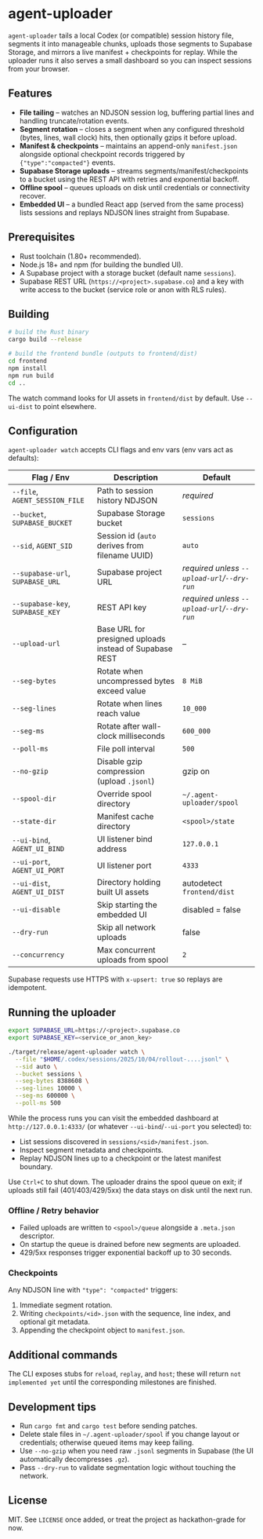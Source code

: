 # agent-uploader

`agent-uploader` tails a local Codex (or compatible) session history file, segments it into manageable chunks, uploads those segments to Supabase Storage, and mirrors a live manifest + checkpoints for replay. While the uploader runs it also serves a small dashboard so you can inspect sessions from your browser.

## Features

- **File tailing** – watches an NDJSON session log, buffering partial lines and handling truncate/rotation events.
- **Segment rotation** – closes a segment when any configured threshold (bytes, lines, wall clock) hits, then optionally gzips it before upload.
- **Manifest & checkpoints** – maintains an append-only `manifest.json` alongside optional checkpoint records triggered by `{"type":"compacted"}` events.
- **Supabase Storage uploads** – streams segments/manifest/checkpoints to a bucket using the REST API with retries and exponential backoff.
- **Offline spool** – queues uploads on disk until credentials or connectivity recover.
- **Embedded UI** – a bundled React app (served from the same process) lists sessions and replays NDJSON lines straight from Supabase.

## Prerequisites

- Rust toolchain (1.80+ recommended).
- Node.js 18+ and npm (for building the bundled UI).
- A Supabase project with a storage bucket (default name `sessions`).
- Supabase REST URL (`https://<project>.supabase.co`) and a key with write access to the bucket (service role or anon with RLS rules).

## Building

```bash
# build the Rust binary
cargo build --release

# build the frontend bundle (outputs to frontend/dist)
cd frontend
npm install
npm run build
cd ..
```

The watch command looks for UI assets in `frontend/dist` by default. Use `--ui-dist` to point elsewhere.

## Configuration

`agent-uploader watch` accepts CLI flags and env vars (env vars act as defaults):

| Flag / Env | Description | Default |
|------------|-------------|---------|
| `--file`, `AGENT_SESSION_FILE` | Path to session history NDJSON | _required_ |
| `--bucket`, `SUPABASE_BUCKET` | Supabase Storage bucket | `sessions` |
| `--sid`, `AGENT_SID` | Session id (`auto` derives from filename UUID) | `auto` |
| `--supabase-url`, `SUPABASE_URL` | Supabase project URL | _required unless `--upload-url`/`--dry-run`_ |
| `--supabase-key`, `SUPABASE_KEY` | REST API key | _required unless `--upload-url`/`--dry-run`_ |
| `--upload-url` | Base URL for presigned uploads instead of Supabase REST | – |
| `--seg-bytes` | Rotate when uncompressed bytes exceed value | `8 MiB` |
| `--seg-lines` | Rotate when lines reach value | `10_000` |
| `--seg-ms` | Rotate after wall-clock milliseconds | `600_000` |
| `--poll-ms` | File poll interval | `500` |
| `--no-gzip` | Disable gzip compression (upload `.jsonl`) | gzip on |
| `--spool-dir` | Override spool directory | `~/.agent-uploader/spool` |
| `--state-dir` | Manifest cache directory | `<spool>/state` |
| `--ui-bind`, `AGENT_UI_BIND` | UI listener bind address | `127.0.0.1` |
| `--ui-port`, `AGENT_UI_PORT` | UI listener port | `4333` |
| `--ui-dist`, `AGENT_UI_DIST` | Directory holding built UI assets | autodetect `frontend/dist` |
| `--ui-disable` | Skip starting the embedded UI | disabled = false |
| `--dry-run` | Skip all network uploads | false |
| `--concurrency` | Max concurrent uploads from spool | `2` |

Supabase requests use HTTPS with `x-upsert: true` so replays are idempotent.

## Running the uploader

```bash
export SUPABASE_URL=https://<project>.supabase.co
export SUPABASE_KEY=<service_or_anon_key>

./target/release/agent-uploader watch \
  --file "$HOME/.codex/sessions/2025/10/04/rollout-....jsonl" \
  --sid auto \
  --bucket sessions \
  --seg-bytes 8388608 \
  --seg-lines 10000 \
  --seg-ms 600000 \
  --poll-ms 500
```

While the process runs you can visit the embedded dashboard at `http://127.0.0.1:4333/` (or whatever `--ui-bind`/`--ui-port` you selected) to:

- List sessions discovered in `sessions/<sid>/manifest.json`.
- Inspect segment metadata and checkpoints.
- Replay NDJSON lines up to a checkpoint or the latest manifest boundary.

Use `Ctrl+C` to shut down. The uploader drains the spool queue on exit; if uploads still fail (401/403/429/5xx) the data stays on disk until the next run.

### Offline / Retry behavior

- Failed uploads are written to `<spool>/queue` alongside a `.meta.json` descriptor.
- On startup the queue is drained before new segments are uploaded.
- 429/5xx responses trigger exponential backoff up to 30 seconds.

### Checkpoints

Any NDJSON line with `"type": "compacted"` triggers:

1. Immediate segment rotation.
2. Writing `checkpoints/<id>.json` with the sequence, line index, and optional git metadata.
3. Appending the checkpoint object to `manifest.json`.

## Additional commands

The CLI exposes stubs for `reload`, `replay`, and `host`; these will return `not implemented yet` until the corresponding milestones are finished.

## Development tips

- Run `cargo fmt` and `cargo test` before sending patches.
- Delete stale files in `~/.agent-uploader/spool` if you change layout or credentials; otherwise queued items may keep failing.
- Use `--no-gzip` when you need raw `.jsonl` segments in Supabase (the UI automatically decompresses `.gz`).
- Pass `--dry-run` to validate segmentation logic without touching the network.

## License

MIT. See `LICENSE` once added, or treat the project as hackathon-grade for now.
